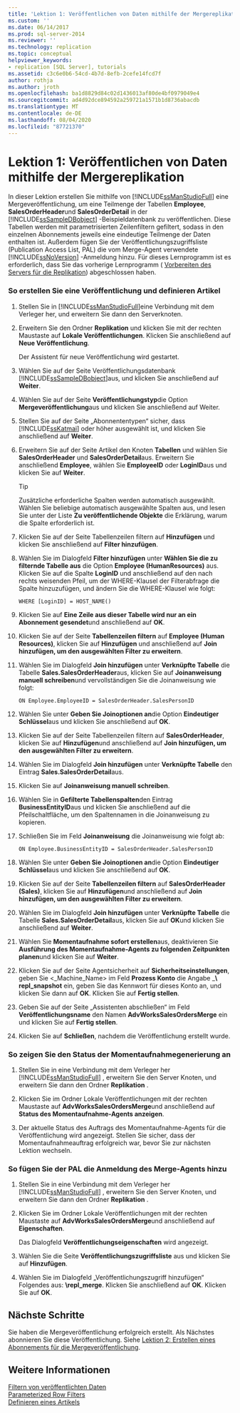 ```yaml
---
title: 'Lektion 1: Veröffentlichen von Daten mithilfe der Mergereplikation | Microsoft-Dokumentation'
ms.custom: ''
ms.date: 06/14/2017
ms.prod: sql-server-2014
ms.reviewer: ''
ms.technology: replication
ms.topic: conceptual
helpviewer_keywords:
- replication [SQL Server], tutorials
ms.assetid: c3c6e0b6-54cd-4b7d-8efb-2cefe14fcd7f
author: rothja
ms.author: jroth
ms.openlocfilehash: ba1d8829d84c02d1436013af80de4bf0979049e4
ms.sourcegitcommit: ad4d92dce894592a259721a1571b1d8736abacdb
ms.translationtype: MT
ms.contentlocale: de-DE
ms.lasthandoff: 08/04/2020
ms.locfileid: "87721370"
---
```

# <a name="lesson-1-publishing-data-using-merge-replication"></a>Lektion 1: Veröffentlichen von Daten mithilfe der Mergereplikation
  In dieser Lektion erstellen Sie mithilfe von [!INCLUDE[ssManStudioFull](../../includes/ssmanstudiofull-md.md)] eine Mergeveröffentlichung, um eine Teilmenge der Tabellen **Employee**, **SalesOrderHeader**und **SalesOrderDetail** in der [!INCLUDE[ssSampleDBobject](../../includes/sssampledbobject-md.md)] -Beispieldatenbank zu veröffentlichen. Diese Tabellen werden mit parametrisierten Zeilenfiltern gefiltert, sodass in den einzelnen Abonnements jeweils eine eindeutige Teilmenge der Daten enthalten ist. Außerdem fügen Sie der Veröffentlichungszugriffsliste (Publication Access List, PAL) die vom Merge-Agent verwendete [!INCLUDE[ssNoVersion](../../includes/ssnoversion-md.md)] -Anmeldung hinzu. Für dieses Lernprogramm ist es erforderlich, dass Sie das vorherige Lernprogramm ( [Vorbereiten des Servers für die Replikation](tutorial-preparing-the-server-for-replication.md)) abgeschlossen haben.  
  
### <a name="to-create-a-publication-and-define-articles"></a>So erstellen Sie eine Veröffentlichung und definieren Artikel  
  
1.  Stellen Sie in [!INCLUDE[ssManStudioFull](../../includes/ssmanstudiofull-md.md)]eine Verbindung mit dem Verleger her, und erweitern Sie dann den Serverknoten.  
  
2.  Erweitern Sie den Ordner **Replikation** und klicken Sie mit der rechten Maustaste auf **Lokale Veröffentlichungen**. Klicken Sie anschließend auf **Neue Veröffentlichung**.  
  
     Der Assistent für neue Veröffentlichung wird gestartet.  
  
3.  Wählen Sie auf der Seite Veröffentlichungsdatenbank [!INCLUDE[ssSampleDBobject](../../includes/sssampledbobject-md.md)]aus, und klicken Sie anschließend auf **Weiter**.  
  
4.  Wählen Sie auf der Seite **Veröffentlichungstyp**die Option **Mergeveröffentlichung**aus und klicken Sie anschließend auf Weiter.  
  
5.  Stellen Sie auf der Seite „Abonnententypen“ sicher, dass [!INCLUDE[ssKatmai](../../includes/sskatmai-md.md)] oder höher ausgewählt ist, und klicken Sie anschließend auf **Weiter**.  
  
6.  Erweitern Sie auf der Seite Artikel den Knoten **Tabellen** und wählen Sie **SalesOrderHeader** und **SalesOrderDetail**aus. Erweitern Sie anschließend **Employee**, wählen Sie **EmployeeID** oder **LoginID**aus und klicken Sie auf **Weiter**.  
  
    > [!TIP]  
    >  Zusätzliche erforderliche Spalten werden automatisch ausgewählt. Wählen Sie beliebige automatisch ausgewählte Spalten aus, und lesen Sie unter der Liste **Zu veröffentlichende Objekte** die Erklärung, warum die Spalte erforderlich ist.  
  
7.  Klicken Sie auf der Seite Tabellenzeilen filtern auf **Hinzufügen** und klicken Sie anschließend auf **Filter hinzufügen**.  
  
8.  Wählen Sie im Dialogfeld **Filter hinzufügen** unter **Wählen Sie die zu filternde Tabelle aus** die Option **Employee (HumanResources)** aus. Klicken Sie auf die Spalte **LoginID** und anschließend auf den nach rechts weisenden Pfeil, um der WHERE-Klausel der Filterabfrage die Spalte hinzuzufügen, und ändern Sie die WHERE-Klausel wie folgt:  
  
    ```  
    WHERE [LoginID] = HOST_NAME()  
    ```  
  
9. Klicken Sie auf **Eine Zeile aus dieser Tabelle wird nur an ein Abonnement gesendet**und anschließend auf **OK**.  
  
10. Klicken Sie auf der Seite **Tabellenzeilen filtern** auf **Employee (Human Resources)**, klicken Sie auf **Hinzufügen** und anschließend auf **Join hinzufügen, um den ausgewählten Filter zu erweitern**.  
  
11. Wählen Sie im Dialogfeld **Join hinzufügen** unter **Verknüpfte Tabelle** die Tabelle **Sales.SalesOrderHeader**aus, klicken Sie auf **Joinanweisung manuell schreiben**und vervollständigen Sie die Joinanweisung wie folgt:  
  
    ```  
    ON Employee.EmployeeID = SalesOrderHeader.SalesPersonID  
    ```  
  
12. Wählen Sie unter **Geben Sie Joinoptionen an**die Option **Eindeutiger Schlüssel**aus und klicken Sie anschließend auf **OK**.  
  
13. Klicken Sie auf der Seite Tabellenzeilen filtern auf **SalesOrderHeader**, klicken Sie auf **Hinzufügen**und anschließend auf **Join hinzufügen, um den ausgewählten Filter zu erweitern**.  
  
14. Wählen Sie im Dialogfeld **Join hinzufügen** unter **Verknüpfte Tabelle** den Eintrag **Sales.SalesOrderDetail**aus.  
  
15. Klicken Sie auf **Joinanweisung manuell schreiben**.  
  
16. Wählen Sie in **Gefilterte Tabellenspalten**den Eintrag **BusinessEntityID**aus und klicken Sie anschließend auf die Pfeilschaltfläche, um den Spaltennamen in die Joinanweisung zu kopieren.  
  
17. Schließen Sie im Feld **Joinanweisung** die Joinanweisung wie folgt ab:  
  
    ```  
    ON Employee.BusinessEntityID = SalesOrderHeader.SalesPersonID  
    ```  
  
18. Wählen Sie unter **Geben Sie Joinoptionen an**die Option **Eindeutiger Schlüssel**aus und klicken Sie anschließend auf **OK**.  
  
19. Klicken Sie auf der Seite **Tabellenzeilen filtern** auf **SalesOrderHeader (Sales)**, klicken Sie auf **Hinzufügen**und anschließend auf **Join hinzufügen, um den ausgewählten Filter zu erweitern**.  
  
20. Wählen Sie im Dialogfeld **Join hinzufügen** unter **Verknüpfte Tabelle** die Tabelle **Sales.SalesOrderDetail**aus, klicken Sie auf **OK**und klicken Sie anschließend auf **Weiter**.  
  
21. Wählen Sie **Momentaufnahme sofort erstellen**aus, deaktivieren Sie **Ausführung des Momentaufnahme-Agents zu folgenden Zeitpunkten planen**und klicken Sie auf **Weiter**.  
  
22. Klicken Sie auf der Seite Agentsicherheit auf **Sicherheitseinstellungen**, geben Sie \<_Machine_Name> im Feld **Prozess Konto** die Angabe _**\ repl_snapshot** ein, geben Sie das Kennwort für dieses Konto an, und klicken Sie dann auf **OK**. Klicken Sie auf **Fertig stellen**.  
  
23. Geben Sie auf der Seite „Assistenten abschließen“ im Feld **Veröffentlichungsname** den Namen **AdvWorksSalesOrdersMerge** ein und klicken Sie auf **Fertig stellen**.  
  
24. Klicken Sie auf **Schließen**, nachdem die Veröffentlichung erstellt wurde.  
  
### <a name="to-view-the-status-of-snapshot-generation"></a>So zeigen Sie den Status der Momentaufnahmegenerierung an  
  
1.  Stellen Sie in eine Verbindung mit dem Verleger her [!INCLUDE[ssManStudioFull](../../includes/ssmanstudiofull-md.md)] , erweitern Sie den Server Knoten, und erweitern Sie dann den Ordner **Replikation** .  
  
2.  Klicken Sie im Ordner Lokale Veröffentlichungen mit der rechten Maustaste auf **AdvWorksSalesOrdersMerge**und anschließend auf **Status des Momentaufnahme-Agents anzeigen**.  
  
3.  Der aktuelle Status des Auftrags des Momentaufnahme-Agents für die Veröffentlichung wird angezeigt. Stellen Sie sicher, dass der Momentaufnahmeauftrag erfolgreich war, bevor Sie zur nächsten Lektion wechseln.  
  
### <a name="to-add-the-merge-agent-login-to-the-pal"></a>So fügen Sie der PAL die Anmeldung des Merge-Agents hinzu  
  
1.  Stellen Sie in eine Verbindung mit dem Verleger her [!INCLUDE[ssManStudioFull](../../includes/ssmanstudiofull-md.md)] , erweitern Sie den Server Knoten, und erweitern Sie dann den Ordner **Replikation** .  
  
2.  Klicken Sie im Ordner Lokale Veröffentlichungen mit der rechten Maustaste auf **AdvWorksSalesOrdersMerge**und anschließend auf **Eigenschaften**.  
  
     Das Dialogfeld **Veröffentlichungseigenschaften** wird angezeigt.  
  
3.  Wählen Sie die Seite **Veröffentlichungszugriffsliste** aus und klicken Sie auf **Hinzufügen**.  
  
4.  Wählen Sie im Dialogfeld „Veröffentlichungszugriff hinzufügen“ Folgendes aus: _<Computername>_**\repl_merge**. Klicken Sie anschließend auf **OK**. Klicken Sie auf **OK**.  
  
## <a name="next-steps"></a>Nächste Schritte  
 Sie haben die Mergeveröffentlichung erfolgreich erstellt. Als Nächstes abonnieren Sie diese Veröffentlichung. Siehe [Lektion 2: Erstellen eines Abonnements für die Mergeveröffentlichung](lesson-2-creating-a-subscription-to-the-merge-publication.md).  
  
## <a name="see-also"></a>Weitere Informationen  
 [Filtern von veröffentlichten Daten](publish/filter-published-data.md)   
 [Parameterized Row Filters](merge/parameterized-filters-parameterized-row-filters.md)   
 [Definieren eines Artikels](publish/define-an-article.md)  
  
  
